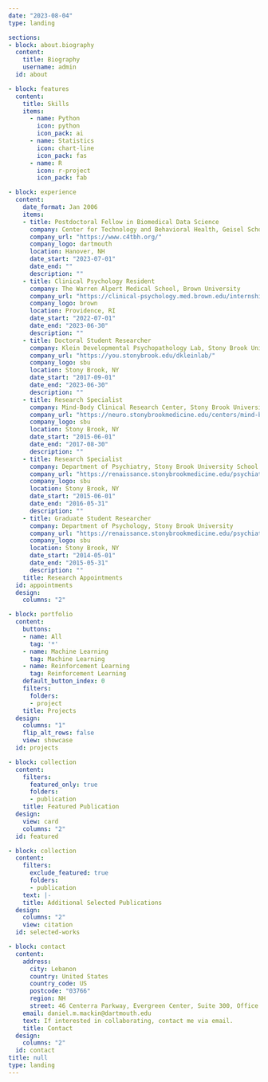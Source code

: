 ```yaml
---
date: "2023-08-04"
type: landing

sections:
- block: about.biography
  content:
    title: Biography
    username: admin
  id: about

- block: features
  content:
    title: Skills
    items:
      - name: Python
        icon: python
        icon_pack: ai
      - name: Statistics
        icon: chart-line
        icon_pack: fas
      - name: R
        icon: r-project
        icon_pack: fab

- block: experience
  content:
    date_format: Jan 2006
    items:
    - title: Postdoctoral Fellow in Biomedical Data Science
      company: Center for Technology and Behavioral Health, Geisel School of Medicine at Dartmouth College
      company_url: "https://www.c4tbh.org/"
      company_logo: dartmouth
      location: Hanover, NH
      date_start: "2023-07-01"
      date_end: ""
      description: ""
    - title: Clinical Psychology Resident
      company: The Warren Alpert Medical School, Brown University
      company_url: "https://clinical-psychology.med.brown.edu/internship"
      company_logo: brown
      location: Providence, RI
      date_start: "2022-07-01"
      date_end: "2023-06-30"
      description: ""
    - title: Doctoral Student Researcher
      company: Klein Developmental Psychopathology Lab, Stony Brook University
      company_url: "https://you.stonybrook.edu/dkleinlab/"
      company_logo: sbu
      location: Stony Brook, NY
      date_start: "2017-09-01"
      date_end: "2023-06-30"
      description: ""
    - title: Research Specialist
      company: Mind-Body Clinical Research Center, Stony Brook University School of Medicine
      company_url: "https://neuro.stonybrookmedicine.edu/centers/mind-body"
      company_logo: sbu
      location: Stony Brook, NY
      date_start: "2015-06-01"
      date_end: "2017-08-30"
      description: ""
    - title: Research Specialist
      company: Department of Psychiatry, Stony Brook University School of Medicine
      company_url: "https://renaissance.stonybrookmedicine.edu/psychiatry/research/research_programs"
      company_logo: sbu
      location: Stony Brook, NY
      date_start: "2015-06-01"
      date_end: "2016-05-31"
      description: ""
    - title: Graduate Student Researcher
      company: Department of Psychology, Stony Brook University
      company_url: "https://renaissance.stonybrookmedicine.edu/psychiatry/research/research_programs"
      company_logo: sbu
      location: Stony Brook, NY
      date_start: "2014-05-01"
      date_end: "2015-05-31"
      description: ""
    title: Research Appointments    
  id: appointments 
  design:
    columns: "2"

- block: portfolio
  content:
    buttons:
    - name: All
      tag: '*'
    - name: Machine Learning
      tag: Machine Learning
    - name: Reinforcement Learning
      tag: Reinforcement Learning
    default_button_index: 0
    filters:
      folders:
      - project
    title: Projects
  design:
    columns: "1"
    flip_alt_rows: false
    view: showcase
  id: projects

- block: collection
  content:
    filters:
      featured_only: true
      folders:
      - publication
    title: Featured Publication
  design:
    view: card
    columns: "2"
  id: featured

- block: collection
  content:
    filters:
      exclude_featured: true
      folders:
      - publication
    text: |-
    title: Additional Selected Publications
  design:
    columns: "2"
    view: citation
  id: selected-works

- block: contact
  content:
    address:
      city: Lebanon
      country: United States
      country_code: US
      postcode: "03766"
      region: NH
      street: 46 Centerra Parkway, Evergreen Center, Suite 300, Office 338S
    email: daniel.m.mackin@dartmouth.edu
    text: If interested in collaborating, contact me via email. 
    title: Contact
  design:
    columns: "2"
  id: contact
title: null
type: landing
---
```

